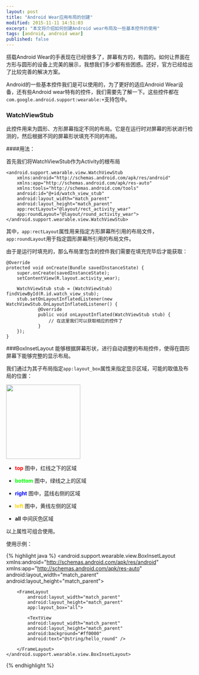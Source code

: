 ```yaml
---
layout: post
title: "Android Wear应用布局的创建"
modified: 2015-11-11 14:51:03
excerpt: "本文将介绍如何创建Android wear布局及一些基本控件的使用"
tags: [android, android wear]
published: false
---
```

搭载Android Wear的手表现在已经很多了，屏幕有方的，有圆的。如何让界面在方形与圆形的设备上完美的展示，我想我们多少都有些困惑。还好，官方已经给出了比较完善的解决方案。

Android的一些基本控件我们是可以使用的，为了更好的适应Android Wear设备，还有些Android wear特有的控件，我们需要先了解一下。这些控件都在`com.google.android.support:wearable:+`支持包中。

### **WatchViewStub**

此控件用来为圆形、方形屏幕指定不同的布局。它是在运行时对屏幕的形状进行检测的，然后根据不同的屏幕形状填充不同的布局。

####用法：

首先我们将WatchViewStub作为Activity的根布局

	<android.support.wearable.view.WatchViewStub
    	xmlns:android="http://schemas.android.com/apk/res/android"
    	xmlns:app="http://schemas.android.com/apk/res-auto"
    	xmlns:tools="http://schemas.android.com/tools"
    	android:id="@+id/watch_view_stub"
    	android:layout_width="match_parent"
    	android:layout_height="match_parent"
    	app:rectLayout="@layout/rect_activity_wear"
    	app:roundLayout="@layout/round_activity_wear">
	</android.support.wearable.view.WatchViewStub>
	
其中，`app:rectLayout`属性用来指定方形屏幕所引用的布局文件，`app:roundLayout`用于指定圆形屏幕所引用的布局文件。

由于是运行时填充的，那么布局里包含的控件我们需要在填充完毕后才能获取：

	@Override
	protected void onCreate(Bundle savedInstanceState) {
    	super.onCreate(savedInstanceState);
    	setContentView(R.layout.activity_wear);

    	WatchViewStub stub = (WatchViewStub) findViewById(R.id.watch_view_stub);
    	stub.setOnLayoutInflatedListener(new 			WatchViewStub.OnLayoutInflatedListener() {
        		@Override 
        		public void onLayoutInflated(WatchViewStub stub) {
            		// 在这里我们可以获取相应的控件了
        		}
    	});
	}

###BoxInsetLayout
能够根据屏幕形状，进行自动调整的布局控件，使得在圆形屏幕下能够完整的显示布局。

我们通过为其子布局指定`app:layout_box`属性来指定显示区域，可能的取值及布局的位置：

<img src="http://7o4zgd.com1.z0.glb.clouddn.com/uilib02.png" width="200"/>

- **<font color="#ff0000">top</font>** 图中，红线之下的区域

- **<font color="#00ff00">bottom</font>** 图中，绿线之上的区域

- **<font color="#0000ff">right</font>** 图中，蓝线右侧的区域

- **<font color="#FFD700">left</font>** 图中，黄线左侧的区域

- **all** 中间灰色区域

以上属性可组合使用。

使用示例：

{% highlight java %}
	<android.support.wearable.view.BoxInsetLayout
    	xmlns:android="http://schemas.android.com/apk/res/android"
    	xmlns:app="http://schemas.android.com/apk/res-auto"
    	android:layout_width="match_parent"
    	android:layout_height="match_parent">

    	<FrameLayout
        	android:layout_width="match_parent"
        	android:layout_height="match_parent"
        	app:layout_box="all">

        	<TextView
            android:layout_width="match_parent"
            android:layout_height="match_parent"
            android:background="#ff0000"
            android:text="@string/hello_round" />

    	</FrameLayout>
	</android.support.wearable.view.BoxInsetLayout>
{% endhighlight %}







	

